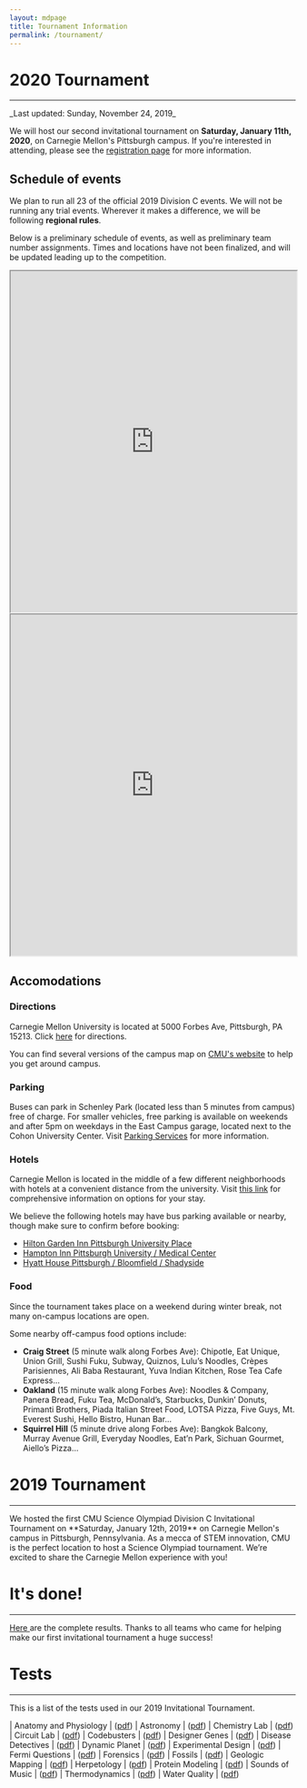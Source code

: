 ```yaml
---
layout: mdpage
title: Tournament Information
permalink: /tournament/
---
```


# 2020 Tournament
<hr>
_Last updated: Sunday, November 24, 2019_

We will host our second invitational tournament on
**Saturday, January 11th, 2020**, on Carnegie Mellon's Pittsburgh campus.
If you're interested in attending, please see the
<a href="/registration/">registration page</a> for more information.

## Schedule of events

We plan to run all 23 of the official 2019 Division C events.
We will not be running any trial events.
Wherever it makes a difference, we will be following **regional rules**.

Below is a preliminary schedule of events, as well as preliminary team
number assignments.
Times and locations have not been finalized, and will be updated leading
up to the competition.

<iframe src="https://docs.google.com/spreadsheets/d/e/2PACX-1vSGCAjDyb0cQyBxhh4QIrr-0mCaXo0dksBqskj5arCj9Se6v_yLz1kC5CKe6kIM-SHqR0W9Icjkk-Gt/pubhtml?gid=1346582439&amp;single=true&amp;widget=true&amp;headers=false" style="width: 100%; min-height: 600px;"></iframe>

<iframe src="https://docs.google.com/spreadsheets/d/e/2PACX-1vTLaXf3LYRb1AoNJmhb57-ZNJCVjUoxx8zH2KBRYwfnJwWZpHYHTFDxHPUqTDwe6_Lez0FoJ-bPOD4K/pubhtml?gid=1566910357&amp;single=true&amp;widget=true&amp;headers=false" style="width: 100%; min-height: 600px;"></iframe>

## Accomodations

### Directions

Carnegie Mellon University is located at 5000 Forbes Ave, Pittsburgh, PA 15213. Click <a href="https://www.google.com/maps?saddr=My+Location&daddr=Carnegie+Mellon+University" target="_blank">here</a> for directions.

You can find several versions of the campus map on
[CMU's website](https://www.cmu.edu/visit/maps-parking-transportation.html)
to help you get around campus.

### Parking

Buses can park in Schenley Park (located less than 5 minutes from campus) free of charge.
For smaller vehicles, free parking is available on weekends and after 5pm
on weekdays in the East Campus garage, located next to the
Cohon University Center.
Visit [Parking Services](https://www.cmu.edu/parking/about/) for more information.

### Hotels

Carnegie Mellon is located in the middle of a few different neighborhoods with hotels at a convenient distance from the university.
Visit [this link](https://admission.enrollment.cmu.edu/pages/accommodations)
for comprehensive information on options for your stay.

We believe the following hotels may have bus parking available or nearby, though make sure to confirm before booking:

* [Hilton Garden Inn Pittsburgh University Place](https://www.hilton.com/en/hotels/pitucgi-hilton-garden-inn-pittsburgh-university-place/)
* [Hampton Inn Pittsburgh University / Medical Center](https://www.hilton.com/en/hotels/pitokhx-hampton-pittsburgh-university-medical-center/)
* [Hyatt House Pittsburgh / Bloomfield / Shadyside](https://www.hyatt.com/en-US/hotel/pennsylvania/hyatt-house-pittsburgh-bloomfield-shadyside/pitxp)

### Food

Since the tournament takes place on a weekend during winter break, not many on-campus locations are open.

Some nearby off-campus food options include:

- **Craig Street** (5 minute walk along Forbes Ave): Chipotle, Eat Unique, Union Grill, Sushi Fuku, Subway, Quiznos, Lulu&rsquo;s Noodles, Cr&egrave;pes Parisiennes, Ali Baba Restaurant, Yuva Indian Kitchen, Rose Tea Cafe Express...
- **Oakland** (15 minute walk along Forbes Ave): Noodles & Company, Panera Bread, Fuku Tea, McDonald&rsquo;s, Starbucks, Dunkin&rsquo; Donuts, Primanti Brothers, Piada Italian Street Food, LOTSA Pizza, Five Guys, Mt. Everest Sushi, Hello Bistro, Hunan Bar...
- **Squirrel Hill** (5 minute drive along Forbes Ave):  Bangkok Balcony, Murray Avenue Grill, Everyday Noodles, Eat&rsquo;n Park, Sichuan Gourmet, Aiello&rsquo;s Pizza...


# 2019 Tournament
<hr>
We hosted the first CMU Science Olympiad Division C Invitational Tournament on **Saturday, January 12th, 2019** on Carnegie Mellon's campus in Pittsburgh, Pennsylvania.
As a mecca of STEM innovation, CMU is the perfect location to host a Science Olympiad tournament.
We’re excited to share the Carnegie Mellon experience with you!

# It's done!
<hr>
<a href="https://docs.google.com/spreadsheets/d/1QLLG4RMo5hvc5Fz_8nUaxWuqXLa2P0vj0pn1y0vKxV4/edit?usp=sharing" target="_blank"> Here </a> are the complete results. Thanks to all teams who came for
helping make our first invitational tournament a huge success!

# Tests
<hr>
This is a list of the tests used in our 2019 Invitational Tournament.

| Anatomy and Physiology   | ([pdf](https://drive.google.com/open?id=11KYkWTbjN2zua48rqzw1-gpaeHcIyhmV))
| Astronomy                | ([pdf](https://drive.google.com/open?id=1EguVwimJOLV41j4Dm2f-VxsvafpTaL6Y))
| Chemistry Lab            | ([pdf](https://drive.google.com/open?id=12Sw01HAlKS0c8QaAFC6dms5KuNwvzZVd))
| Circuit Lab              | ([pdf](https://drive.google.com/open?id=1oyPTG4_7FJq9xXrg6z4DMmAo74brHkJ2))
| Codebusters              | ([pdf](https://drive.google.com/open?id=1RTymVI0FyaNU5iBFGOf4npFqLSZ3p8Z7))
| Designer Genes           | ([pdf](https://drive.google.com/open?id=102K4chNIo8ph4RnHxOWKI320Vj_sjswV))
| Disease Detectives       | ([pdf](https://drive.google.com/open?id=1kOEiKyw3Wxr6OV2TO7r-HPaSOr9telRG))
| Dynamic Planet           | ([pdf](https://drive.google.com/open?id=1upg7DJP2kPrDv5NYDo8ICd5a5ozDvGTl))
| Еxperimental Design      | ([pdf](https://drive.google.com/open?id=1k0fMaW2mNW7Bnw_lyj_Cpo4R2hPG7IVS))
| Fermi Questions          | ([pdf](https://drive.google.com/open?id=13bD4c4ULr2jb4Igf2V4nZdenqv_QE8Vj))
| Forensics                | ([pdf](https://drive.google.com/open?id=12XROjWRLjfhU_XrLQY2YU-Cbcdm4IM-o))
| Fossils                  | ([pdf](https://drive.google.com/open?id=1ctrRS5JnBOn8-KIFkiwNQvWTXECVYmpJ))
| Geologic Mapping         | ([pdf](https://drive.google.com/open?id=1HRZyalfutBnKA6U3xrsLrWWCOaBSOG32))
| Herpetology              | ([pdf](https://drive.google.com/open?id=18SMoRXl-1-1sTpKkgvLft61Nv-L4Rni7))
| Protein Modeling         | ([pdf](https://drive.google.com/open?id=13LzEV1IrMzmlEmVrvxuSakwmw4kGY5OB))
| Sounds of Music          | ([pdf](https://drive.google.com/open?id=1S7gTNtyfC2Ovq4fgBttE5Qhge3jhxai-))
| Thermodynamics           | ([pdf](https://drive.google.com/open?id=1yGmqSFmQIFtzwdBW_QXMduFNvnhrNpbf))
| Water Quality            | ([pdf](https://drive.google.com/open?id=1b0SABQOlFNeUUhVSlrfcoJO9h_QPoRsn))


